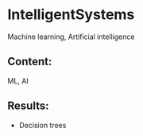 # IntelligentSystems
Machine learning, Artificial intelligence

## Content:
ML, AI

## Results:
- Decision trees
